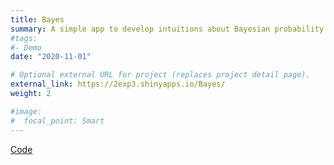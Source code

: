```yaml
---
title: Bayes
summary: A simple app to develop intuitions about Bayesian probability. In Spanish.
#tags:
#- Demo
date: "2020-11-01"

# Optional external URL for project (replaces project detail page).
external_link: https://2exp3.shinyapps.io/Bayes/
weight: 2 

#image:
#  focal_point: Smart
---
```

[Code](https://github.com/2exp3/Bayes)
